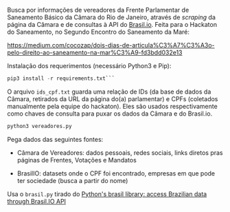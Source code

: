 Busca por informações de vereadores da Frente Parlamentar de Saneamento
Básico da Câmara do Rio de Janeiro, através de *scraping* da página da
Câmara e de consultas à API do [Brasil.io](https://brasil.io). Feita para o
Hackaton do Saneamento, no Segundo Encontro do Saneamento da Maré:

https://medium.com/cocozap/dois-dias-de-articula%C3%A7%C3%A3o-pelo-direito-ao-saneamento-na-mar%C3%A9-fd3bdd032e13


Instalação dos requerimentos (necessário Python3 e Pip):

```python
pip3 install -r requirements.txt```
```

O arquivo `ids_cpf.txt` guarda uma relação de IDs (da base de dados da
Câmara, retirados da URL da página do(a) parlamentar) e CPFs (coletados
manualmente pela equipe do hackaton). Eles são usados respectivamente como
chaves de consulta para puxar os dados da Câmara e do Brasil.io.

```python
python3 vereadores.py
```

Pega dados das seguintes fontes:

- Câmara de Vereadores: dados pessoais, redes sociais, links diretos pras páginas de Frentes, Votações e Mandatos

- BrasilIO: datasets onde o CPF foi encontrado, empresas em que pode ter
  sociedade (busca a partir do nome)

Usa o `brasil.py` tirado do [Python's brasil library: access Brazilian data
through Brasil.IO API](https://github.com/turicas/brasil)
